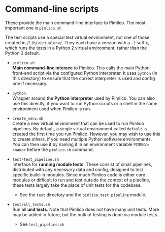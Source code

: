 Command-line scripts
====================

These provide the main command-line interface to Pimlico. The most important one is `pimlico.sh`.

The test scripts use a special test virtual environment, not one of those created in `/lib/virtualenv/`. They each have a version with a `-2` suffix, which runs the tests in a Python 2 virtual environment, rather than the Python 3 default.

* `pimlico.sh`  
**Main command-line interace** to Pimlico. This calls the main Python front-end script via the configured 
Python interpreter. It uses `python` (in this directory) to ensure that the correct interpreter is used 
and config one if necessary.

* `python`  
Wrapper around the **Python interpreter** used by Pimlico. You can also use this directly, if you want to 
run Python scripts or a shell in the same environment used when Pimlico is run.

* `create_venv.sh`  
Create a new virtual environment that can be used to run Pimlico pipelines. 
By default, a single virtual environment called `default` is created the first time you run Pimlico. However, you may wish to use this to create others, if you need multiple Python software environments. You can then use it by naming it in an environment variable `PIMENV=<name>` before the `pimlico.sh` command.

* `test/test_pipeline.sh`  
Interface for **running module tests**. These consist of small pipelines, distributed with any necessary 
data and config, designed to test specific build-in modules. Since much Pimlico code is either core modules 
or difficult to run and test outside the context of a pipeline, these tests largely take the place of 
unit tests for the codebase. 
  * See the `test` directory and the `pimlico.test.pipeline` module.

* `test/all_tests.sh`  
Run all **unit tests**. Note that Pimlico does not have many unit tests. More may be added in future, but 
the bulk of testing is done via module tests.
  * See `test_pipeline.sh`
